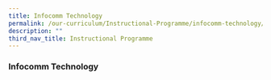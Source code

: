 ```yaml
---
title: Infocomm Technology
permalink: /our-curriculum/Instructional-Programme/infocomm-technology/
description: ""
third_nav_title: Instructional Programme
---
```

### **Infocomm Technology**

